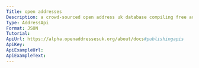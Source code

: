 ```yaml
---
Title: open addresses
Description: a crowd-sourced open address uk database compiling free address information and submitted data
Type: AddressApi
Format: JSON
Tutorial:
ApiUrl: https://alpha.openaddressesuk.org/about/docs#publishingapis
ApiKey:
ApiExampleUrl:
ApiExampleText:
---
```

